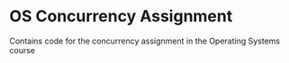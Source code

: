 # OS Concurrency Assignment

Contains code for the concurrency assignment in the Operating Systems course
